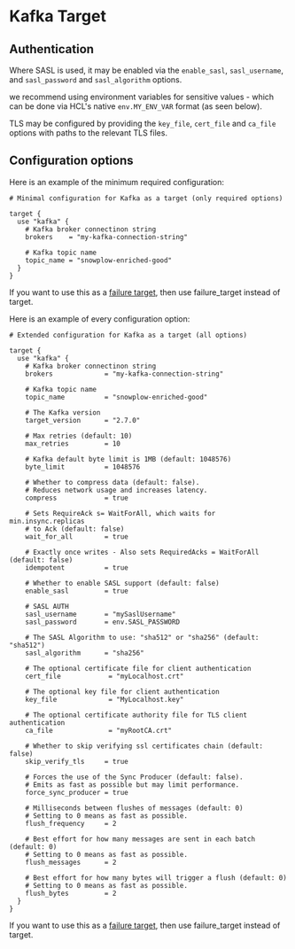 # Kafka Target

## Authentication

Where SASL is used, it may be enabled via the `enable_sasl`, `sasl_username`, and `sasl_password` and `sasl_algorithm` options.

we recommend using environment variables for sensitive values - which can be done via HCL's native `env.MY_ENV_VAR` format (as seen below).

TLS may be configured by providing the `key_file`, `cert_file` and `ca_file` options with paths to the relevant TLS files.


## Configuration options

Here is an example of the minimum required configuration:

```hcl
# Minimal configuration for Kafka as a target (only required options)

target {
  use "kafka" {
    # Kafka broker connectinon string
    brokers    = "my-kafka-connection-string"

    # Kafka topic name
    topic_name = "snowplow-enriched-good"
  }
}
```

If you want to use this as a [failure target](/docs/pipeline-components-and-applications/stream-replicator/concepts/failure-model.md#failure-targets), then use failure_target instead of target.

Here is an example of every configuration option:

```hcl 
# Extended configuration for Kafka as a target (all options)

target {
  use "kafka" {
    # Kafka broker connectinon string
    brokers             = "my-kafka-connection-string"

    # Kafka topic name
    topic_name          = "snowplow-enriched-good"

    # The Kafka version
    target_version      = "2.7.0"

    # Max retries (default: 10)
    max_retries         = 10

    # Kafka default byte limit is 1MB (default: 1048576)
    byte_limit          = 1048576

    # Whether to compress data (default: false).
    # Reduces network usage and increases latency.
    compress            = true

    # Sets RequireAck s= WaitForAll, which waits for min.insync.replicas
    # to Ack (default: false)
    wait_for_all        = true

    # Exactly once writes - Also sets RequiredAcks = WaitForAll (default: false)
    idempotent          = true

    # Whether to enable SASL support (default: false)
    enable_sasl         = true

    # SASL AUTH
    sasl_username       = "mySaslUsername"
    sasl_password       = env.SASL_PASSWORD

    # The SASL Algorithm to use: "sha512" or "sha256" (default: "sha512")
    sasl_algorithm      = "sha256"

    # The optional certificate file for client authentication
    cert_file            = "myLocalhost.crt"

    # The optional key file for client authentication
    key_file             = "MyLocalhost.key"

    # The optional certificate authority file for TLS client authentication
    ca_file              = "myRootCA.crt"

    # Whether to skip verifying ssl certificates chain (default: false)
    skip_verify_tls     = true

    # Forces the use of the Sync Producer (default: false).
    # Emits as fast as possible but may limit performance.
    force_sync_producer = true

    # Milliseconds between flushes of messages (default: 0)
    # Setting to 0 means as fast as possible.
    flush_frequency     = 2

    # Best effort for how many messages are sent in each batch (default: 0)
    # Setting to 0 means as fast as possible.
    flush_messages      = 2

    # Best effort for how many bytes will trigger a flush (default: 0)
    # Setting to 0 means as fast as possible.
    flush_bytes         = 2
  }
}
```

If you want to use this as a [failure target](/docs/pipeline-components-and-applications/stream-replicator/concepts/failure-model.md#failure-targets), then use failure_target instead of target.